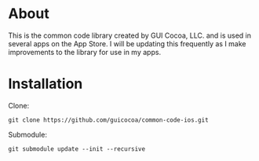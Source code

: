 # About
This is the common code library created by GUI Cocoa, LLC. and is used in several apps on the App Store. I will be updating this frequently as I make improvements to the library for use in my apps.

# Installation

Clone:

    git clone https://github.com/guicocoa/common-code-ios.git
    
Submodule:

    git submodule update --init --recursive
    